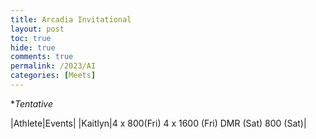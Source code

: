 ```yaml
---
title: Arcadia Invitational
layout: post
toc: true 
hide: true
comments: true
permalink: /2023/AI
categories: [Meets]
---
```


**Tentative*

|Athlete|Events|
|Kaitlyn|4 x 800(Fri) 4 x 1600 (Fri) DMR (Sat) 800 (Sat)|